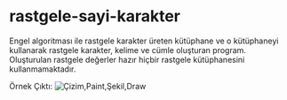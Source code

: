 # rastgele-sayi-karakter
 Engel algoritması ile rastgele karakter üreten kütüphane ve o kütüphaneyi kullanarak rastgele karakter, kelime ve cümle oluşturan program.
 Oluşturulan rastgele değerler hazır hiçbir rastgele kütüphanesini kullanmamaktadır.
 
 Örnek Çıktı:
 ![Çizim,Paint,Şekil,Draw](https://github.com/HakanEryucel/cizim-programi/blob/master/Screenshots/Cikti.jpg)
